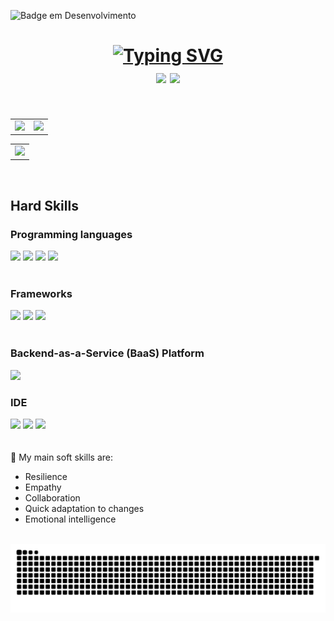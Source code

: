 
![Badge em Desenvolvimento](http://img.shields.io/static/v1?label=STATUS&message=Portfolio%20Mobile%20em%20Desenvolvimento&color=993399&style=for-the-badge)



<h1 text align="center"><a href="https://git.io/typing-svg"><img src="https://readme-typing-svg.herokuapp.com?font=Fira+Codes&size=35&pause=1000&color=C71585&labe&center=true&width=785&height=70&lines=Hello+I'm+Ana+Claudia;I'm+Mobile+Developer;I+program+in+kotlin,+Dart+and+java;" alt="Typing SVG" /></a>
<div left="center">
<a href="https://gitlab.com/Annecgs" target="_blank"><img src="https://img.shields.io/badge/gitlab-%23181717.svg?style=for-the-badge&logo=gitlab&logoColor=white"/></a>
  <a href="https://codepen.io/AnaGomes" target="_blank"><img src="https://img.shields.io/badge/Codepen-000000?style=for-the-badge&logo=codepen&logoColor=white"/></a>
</di>
</h1>

<br/>


<table>
  <tr>
    <td valign="top"> <img src="https://github-readme-streak-stats.herokuapp.com/?user=annecgs&theme=dracula"/></td>
    <td valign="top"> <img src = "https://github-readme-stats.vercel.app/api?username=annecgs&theme=dracula"/></td>
  </tr>
</table>

<table>
  <tr>
    <td valign="top"> <img src = "https://github-readme-stats.vercel.app/api/top-langs/?username=annecgs&theme=dracula"/></td>
  </tr>
</table>
</br>

## Hard Skills
### Programming languages
<div float="left">
  <img src = "https://img.shields.io/badge/kotlin-%237F52FF.svg?style=for-the-badge&logo=kotlin&logoColor=white"/>
  <img src= "https://img.shields.io/badge/dart-%230175C2.svg?style=for-the-badge&logo=dart&logoColor=white">
  <img src ="https://img.shields.io/badge/java-%23ED8B00.svg?style=for-the-badge&logo=openjdk&logoColor=white"/>
  <img src = "https://img.shields.io/badge/c++-%2300599C.svg?style=for-the-badge&logo=c%2B%2B&logoColor=white"/>
</div>
<br/>

### Frameworks
<div float="left">
  <img src="https://img.shields.io/badge/Flutter-02569B?style=for-the-badge&logo=flutter&logoColor=white"/> 
  <img src="https://img.shields.io/badge/React_Native-20232A?style=for-the-badge&logo=react&logoColor=61DAFB"/>
  <img src = "https://img.shields.io/badge/expo-1C1E24?style=for-the-badge&logo=expo&logoColor=#D04A37"/>
</div>
<br/>

### Backend-as-a-Service (BaaS) Platform
<img src = "https://img.shields.io/badge/firebase-%23039BE5.svg?style=for-the-badge&logo=firebase"/><br/>

### IDE
<div float="left">
   <img src="https://img.shields.io/badge/Android_Studio-3DDC84?style=for-the-badge&logo=android-studio&logoColor=white"/>
  <img src="https://img.shields.io/badge/IntelliJ_IDEA-000000.svg?style=for-the-badge&logo=intellij-idea&logoColor=white"/>
  <img src="https://img.shields.io/badge/VSCode-0078D4?style=for-the-badge&logo=visual%20studio%20code&logoColor=white"/>
</div>
<br/><br/>
🎯 My main soft skills are:

- Resilience
- Empathy
- Collaboration
- Quick adaptation to changes
- Emotional intelligence
<br/><br/>
<!--p>From 2020 to 2023, I will participate in several bootcamps to develop my skills as a Android and Flutter developer.</p>

## Mobile Badges
<table>
  <tr>
    <td style="text-align: center;">
      <div align="center">
     <img src = "https://user-images.githubusercontent.com/103140224/196045848-0d64228f-08c8-4aa2-a505-516a2419a50d.png" witdh="100px" height="100px"/>
      <p>Android Developer Carrefour <br/> 2021</p>
      </div>
    </td>
    <td style="text-align: center;">
      <div align="center">
      <img src = "https://user-images.githubusercontent.com/103140224/196045892-9cbf4873-d1b6-4033-9bb8-9ce3b0e7de1e.png" witdh="120px" height="120px"/>
      <p>Android Developer Banco Inter </br> 2021</p>
      </div>
    </td>
    <td style="text-align: center;">
      <div align="center">
      <img src = "https://user-images.githubusercontent.com/103140224/196045905-f35babed-c600-4192-b742-2c2c68bb3a1b.png" witdh="120px" height="120px"/>
      <p>Android Developer NTT DATA <br/> 2022</p>
      </div>
    </td>
     <td style="text-align: center;">
      <div align="center">
      <img src = "https://github.com/user-attachments/assets/19cff7ee-a41d-4a17-8de7-43c87b224535" width="100px" height="100px"/>  
      <p>Mobile com Flutter Santander <br/> 2023</p>
      </div>
    </td>
  </tr>
</table-->


![Snake animation](https://raw.githubusercontent.com/annecgs/annecgs/output/github-contribution-grid-snake-dark.svg)
